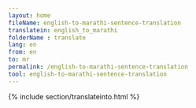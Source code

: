 ```yaml
---
layout: home
fileName: english-to-marathi-sentence-translation
translatein: english_to_marathi
folderName : translate
lang: en
from: en
to: mr
permalink: /english-to-marathi-sentence-translation
tool: english-to-marathi-sentence-translation
---
```

{% include section/translateinto.html %}